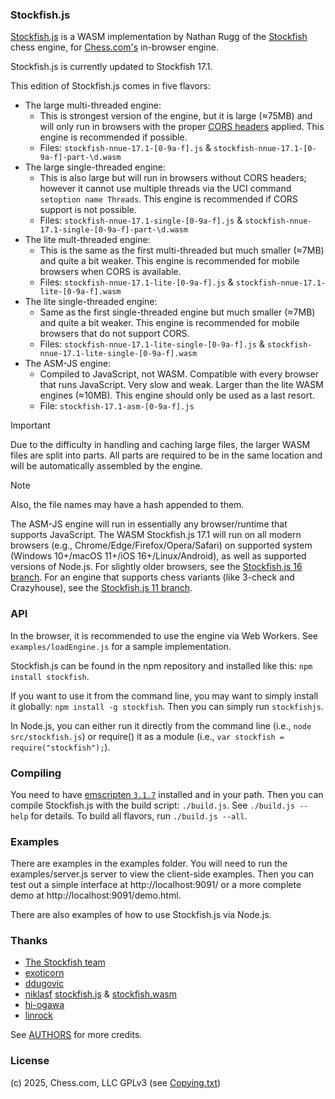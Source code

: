 ### Stockfish.js

<a href="https://github.com/nmrugg/stockfish.js">Stockfish.js</a> is a WASM implementation by Nathan Rugg of the <a href="https://github.com/official-stockfish/Stockfish">Stockfish</a> chess engine, for [Chess.com's](https://www.chess.com/analysis) in-browser engine.

Stockfish.js is currently updated to Stockfish 17.1.

This edition of Stockfish.js comes in five flavors:

 * The large multi-threaded engine:
    * This is strongest version of the engine, but it is large (≈75MB) and will only run in browsers with the proper <a href=https://web.dev/articles/cross-origin-isolation-guide>CORS headers</a> applied. This engine is recommended if possible.
    * Files: `stockfish-nnue-17.1-[0-9a-f].js` & `stockfish-nnue-17.1-[0-9a-f]-part-\d.wasm`
 * The large single-threaded engine:
    * This is also large but will run in browsers without CORS headers; however it cannot use multiple threads via the UCI command `setoption name Threads`. This engine is recommended if CORS support is not possible.
    * Files: `stockfish-nnue-17.1-single-[0-9a-f].js` & `stockfish-nnue-17.1-single-[0-9a-f]-part-\d.wasm`
 * The lite mult-threaded engine:
    * This is the same as the first multi-threaded but much smaller (≈7MB) and quite a bit weaker. This engine is recommended for mobile browsers when CORS is available.
    * Files: `stockfish-nnue-17.1-lite-[0-9a-f].js` & `stockfish-nnue-17.1-lite-[0-9a-f].wasm`
 * The lite single-threaded engine:
    * Same as the first single-threaded engine but much smaller (≈7MB) and quite a bit weaker. This engine is recommended for mobile browsers that do not support CORS.
    * Files: `stockfish-nnue-17.1-lite-single-[0-9a-f].js` & `stockfish-nnue-17.1-lite-single-[0-9a-f].wasm`
 * The ASM-JS engine:
    * Compiled to JavaScript, not WASM. Compatible with every browser that runs JavaScript. Very slow and weak. Larger than the lite WASM engines (≈10MB). This engine should only be used as a last resort.
    * File: `stockfish-17.1-asm-[0-9a-f].js`

> [!IMPORTANT]
> Due to the difficulty in handling and caching large files, the larger WASM files are split into parts. All parts are required to be in the same location and will be automatically assembled by the engine.

> [!Note]
> Also, the file names may have a hash appended to them.

The ASM-JS engine will run in essentially any browser/runtime that supports JavaScript. The WASM Stockfish.js 17.1 will run on all modern browsers (e.g., Chrome/Edge/Firefox/Opera/Safari) on supported system (Windows 10+/macOS 11+/iOS 16+/Linux/Android), as well as supported versions of Node.js. For slightly older browsers, see the <a href=../../tree/Stockfish16>Stockfish.js 16 branch</a>. For an engine that supports chess variants (like 3-check and Crazyhouse), see the <a href=../../tree/Stockfish11>Stockfish.js 11 branch</a>.

### API

In the browser, it is recommended to use the engine via Web Workers. See `examples/loadEngine.js` for a sample implementation.

Stockfish.js can be found in the npm repository and installed like this: `npm install stockfish`.

If you want to use it from the command line, you may want to simply install it globally: `npm install -g stockfish`. Then you can simply run `stockfishjs`.

In Node.js, you can either run it directly from the command line (i.e., `node src/stockfish.js`) or require() it as a module (i.e., `var stockfish = require("stockfish");`).

### Compiling

You need to have <a href="http://kripken.github.io/emscripten-site/docs/getting_started/downloads.html">emscripten `3.1.7`</a> installed and in your path. Then you can compile Stockfish.js with the build script: `./build.js`. See `./build.js --help` for details. To build all flavors, run `./build.js --all`.

### Examples

There are examples in the examples folder. You will need to run the examples/server.js server to view the client-side examples. Then you can test out a simple interface at http://localhost:9091/ or a more complete demo at http://localhost:9091/demo.html.

There are also examples of how to use Stockfish.js via Node.js.

### Thanks

- <a href="https://github.com/official-stockfish/Stockfish">The Stockfish team</a>
- <a href="https://github.com/exoticorn/stockfish-js">exoticorn</a>
- <a href="https://github.com/ddugovic/Stockfish">ddugovic</a>
- <a href="https://github.com/niklasf/">niklasf</a> <a href="https://github.com/niklasf/stockfish.js">stockfish.js</a> & <a href="https://github.com/niklasf/stockfish.wasm">stockfish.wasm</a>
- <a href="https://github.com/hi-ogawa/Stockfish">hi-ogawa</a>
- <a href="https://github.com/linrock">linrock</a>

See <a href="https://raw.githubusercontent.com/nmrugg/stockfish.js/master/AUTHORS">AUTHORS</a> for more credits.

### License

(c) 2025, Chess.com, LLC
GPLv3 (see <a href="https://raw.githubusercontent.com/nmrugg/stockfish.js/master/Copying.txt">Copying.txt</a>)

